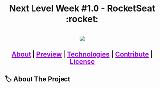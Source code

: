 <h1 align="center">Next Level Week #1.0 - RocketSeat :rocket:</h1>                                                         

<h1 align="center">
<img src="xxx" style="align-items: center"><br>
</h1>

<h2 align="center">
<a style="color:#a10ee0;" href="#about">About</a>  |
<a style="color:#a10ee0;" href="#preview">Preview</a>  |
<a style="color:#a10ee0;" href="#technologies">Technologies</a>  |
<a style="color:#a10ee0;" href="#contribute">Contribute</a>  |
<a style="color:#a10ee0;" href="#license">License</a> 
</h2>





<h2 id="about">🏷 About The Project</h2>
